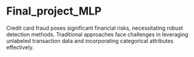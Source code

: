 # Final_project_MLP
Credit card fraud poses significant financial risks, necessitating robust detection methods. Traditional approaches face challenges in leveraging unlabeled transaction data and incorporating categorical attributes effectively.
